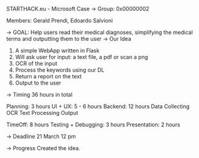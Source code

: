 STARTHACK.eu - Microsoft Case
-> Group: 0x00000002

 Members:
     Gerald Prendi,
     Edoardo Salvioni
   
-> GOAL:
    Help users read their medical diagnoses, simplifying the medical terms and outputting them to the user
-> Our Idea

1. A simple WebApp written in Flask
2. Will ask user for input: a text file, a pdf or scan a png
3. OCR of the input
4. Process the keywords using our DL
5. Return a report on the text
6. Output to the user

-> Timing
36 hours in total

Planning: 3 hours
UI + UX: 5 - 6 hours
Backend: 12 hours
    Data Collecting
    OCR
    Text Processing
    Output

TimeOff: 8 hours
Testing + Debugging: 3 hours
Presentation: 2 hours


-> Deadline 
21 March 12 pm

-> Progress
Created the idea. 
